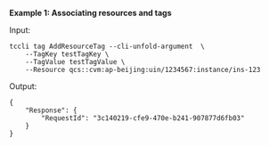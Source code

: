 **Example 1: Associating resources and tags**



Input: 

```
tccli tag AddResourceTag --cli-unfold-argument  \
    --TagKey testTagKey \
    --TagValue testTagValue \
    --Resource qcs::cvm:ap-beijing:uin/1234567:instance/ins-123
```

Output: 
```
{
    "Response": {
        "RequestId": "3c140219-cfe9-470e-b241-907877d6fb03"
    }
}
```

